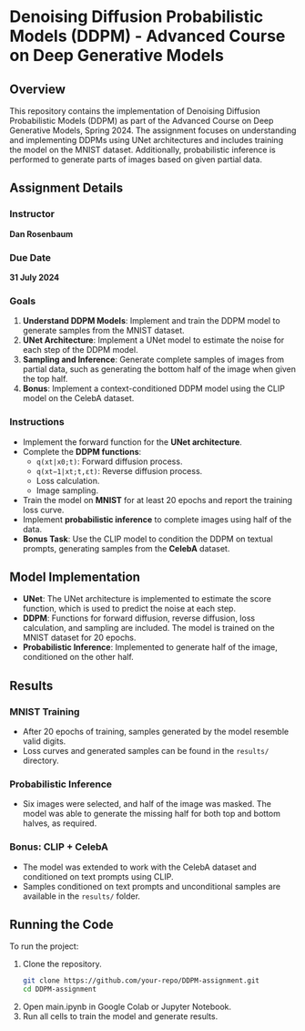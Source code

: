 # Denoising Diffusion Probabilistic Models (DDPM) - Advanced Course on Deep Generative Models

## Overview
This repository contains the implementation of Denoising Diffusion Probabilistic Models (DDPM) as part of the Advanced Course on Deep Generative Models, Spring 2024. The assignment focuses on understanding and implementing DDPMs using UNet architectures and includes training the model on the MNIST dataset. Additionally, probabilistic inference is performed to generate parts of images based on given partial data.

## Assignment Details

### Instructor
**Dan Rosenbaum**

### Due Date
**31 July 2024**

### Goals
1. **Understand DDPM Models**: Implement and train the DDPM model to generate samples from the MNIST dataset.
2. **UNet Architecture**: Implement a UNet model to estimate the noise for each step of the DDPM model.
3. **Sampling and Inference**: Generate complete samples of images from partial data, such as generating the bottom half of the image when given the top half.
4. **Bonus**: Implement a context-conditioned DDPM model using the CLIP model on the CelebA dataset.

### Instructions
- Implement the forward function for the **UNet architecture**.
- Complete the **DDPM functions**:
  - `q(xt|x0;t)`: Forward diffusion process.
  - `q(xt−1|xt;t,εt)`: Reverse diffusion process.
  - Loss calculation.
  - Image sampling.
- Train the model on **MNIST** for at least 20 epochs and report the training loss curve.
- Implement **probabilistic inference** to complete images using half of the data.
- **Bonus Task**: Use the CLIP model to condition the DDPM on textual prompts, generating samples from the **CelebA** dataset.


## Model Implementation

- **UNet**: The UNet architecture is implemented to estimate the score function, which is used to predict the noise at each step.
- **DDPM**: Functions for forward diffusion, reverse diffusion, loss calculation, and sampling are included. The model is trained on the MNIST dataset for 20 epochs.
- **Probabilistic Inference**: Implemented to generate half of the image, conditioned on the other half.

## Results

### MNIST Training
- After 20 epochs of training, samples generated by the model resemble valid digits.
- Loss curves and generated samples can be found in the `results/` directory.

### Probabilistic Inference
- Six images were selected, and half of the image was masked. The model was able to generate the missing half for both top and bottom halves, as required.

### Bonus: CLIP + CelebA
- The model was extended to work with the CelebA dataset and conditioned on text prompts using CLIP.
- Samples conditioned on text prompts and unconditional samples are available in the `results/` folder.

## Running the Code

To run the project:
1. Clone the repository.
   ```bash
   git clone https://github.com/your-repo/DDPM-assignment.git
   cd DDPM-assignment
2. Open main.ipynb in Google Colab or Jupyter Notebook.
3. Run all cells to train the model and generate results.
